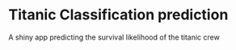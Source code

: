 # Titanic Classification prediction 
A shiny app predicting the survival likelihood of the titanic crew
